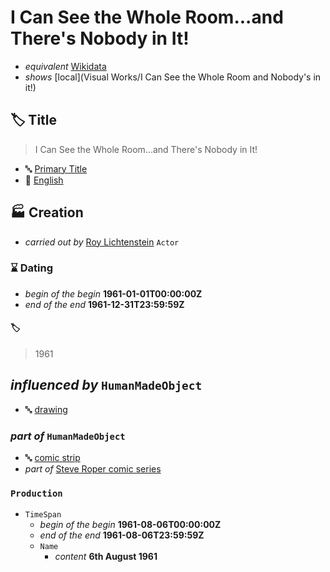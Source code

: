 # I Can See the Whole Room...and There's Nobody in It!

* _equivalent_ [Wikidata](http://www.wikidata.org/entity/Q5976596)
* _shows_ [local](Visual Works/I Can See the Whole Room and Nobody's in it!)


## 🏷️ Title

> I Can See the Whole Room...and There's Nobody in It!

* 🔤 [Primary Title](http://vocab.getty.edu/aat/300404670)
* 💬 [English](http://vocab.getty.edu/aat/300388277)



## 🏭 Creation

* _carried out by_ [Roy Lichtenstein](http://vocab.getty.edu/ulan/500013596) `Actor`



### ⌛ Dating

* _begin of the begin_ **1961-01-01T00:00:00Z**
* _end of the end_ **1961-12-31T23:59:59Z**

#### 🏷️
> 1961



## _influenced by_ `HumanMadeObject`

* 🔤 [drawing](http://vocab.getty.edu/aat/300033973)

### _part of_ `HumanMadeObject`

* 🔤 [comic strip](http://vocab.getty.edu/aat/300220405)
* _part of_ [Steve Roper comic series](http://www.wikidata.org/entity/Q7613799)

### `Production`
* `TimeSpan`
    * _begin of the begin_ **1961-08-06T00:00:00Z**
    * _end of the end_ **1961-08-06T23:59:59Z**
    * `Name`
        * _content_ **6th August 1961**
